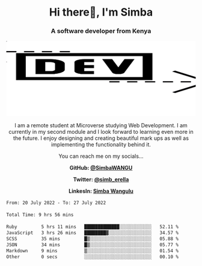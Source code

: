 
<h1 align="center"> Hi there👋, I'm Simba</h1>
<h3 align="center">A software developer from Kenya</h3>

<img src="/arrow-svgrepo-com.svg" margin="auto" width="100%" height="200px">


<p align="center">I am a remote student at Microverse studying Web Development. I am currently in my second module and I look forward to learning even more in the future. I enjoy designing and creating beautiful mark ups as well as implementing the functionality behind it.</p>

<p align="center">You can reach me on my socials... </p>

<div align="center">

__<p>  GitHub: [@SimbaWANGU](https://github.com/SimbaWANGU)__  </p>
__<p> Twitter: [@simb_erella](https://twitter.com/simb_erella)__ </p>
__<p> LinkesIn: [Simba Wangulu](https://www.linkedin.com/in/simba-wangulu/)__ </p>

</div>

<!--START_SECTION:waka-->

```text
From: 20 July 2022 - To: 27 July 2022

Total Time: 9 hrs 56 mins

Ruby         5 hrs 11 mins   █████████████░░░░░░░░░░░░   52.11 %
JavaScript   3 hrs 26 mins   ████████▓░░░░░░░░░░░░░░░░   34.57 %
SCSS         35 mins         █▒░░░░░░░░░░░░░░░░░░░░░░░   05.88 %
JSON         34 mins         █▒░░░░░░░░░░░░░░░░░░░░░░░   05.77 %
Markdown     9 mins          ▒░░░░░░░░░░░░░░░░░░░░░░░░   01.54 %
Other        0 secs          ░░░░░░░░░░░░░░░░░░░░░░░░░   00.10 %
```

<!--END_SECTION:waka-->
